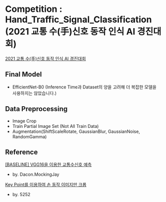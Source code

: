 # Competition : Hand_Traffic_Signal_Classification <br>(2021 교통 수(手)신호 동작 인식 AI 경진대회)

[2021 교통 수(手)신호 동작 인식 AI 경진대회](https://www.dacon.io/competitions/official/235806/overview/description)

## Final Model
- EfficientNet-B0 (Inference Time과 Dataset의 양을 고려해 더 복잡한 모델을 사용하지는 않았습니다.)

## Data Preprocessing
- Image Crop
- Train Partial Image Set (Not All Train Data)
- Augmentation(ShiftScaleRotate, GaussianBlur, GaussianNoise, RandomGamma)

## Reference

[[BASELINE] VGG16을 이용한 교통수신호 예측](https://www.dacon.io/competitions/official/235806/codeshare/3365?page=1&dtype=recent)
- by. Dacon.MockingJay

[Key Point를 이용하여 손 동작 이미지만 크롭](https://www.dacon.io/competitions/official/235805/codeshare/3362?page=2&dtype=recent)
- by. 5252

